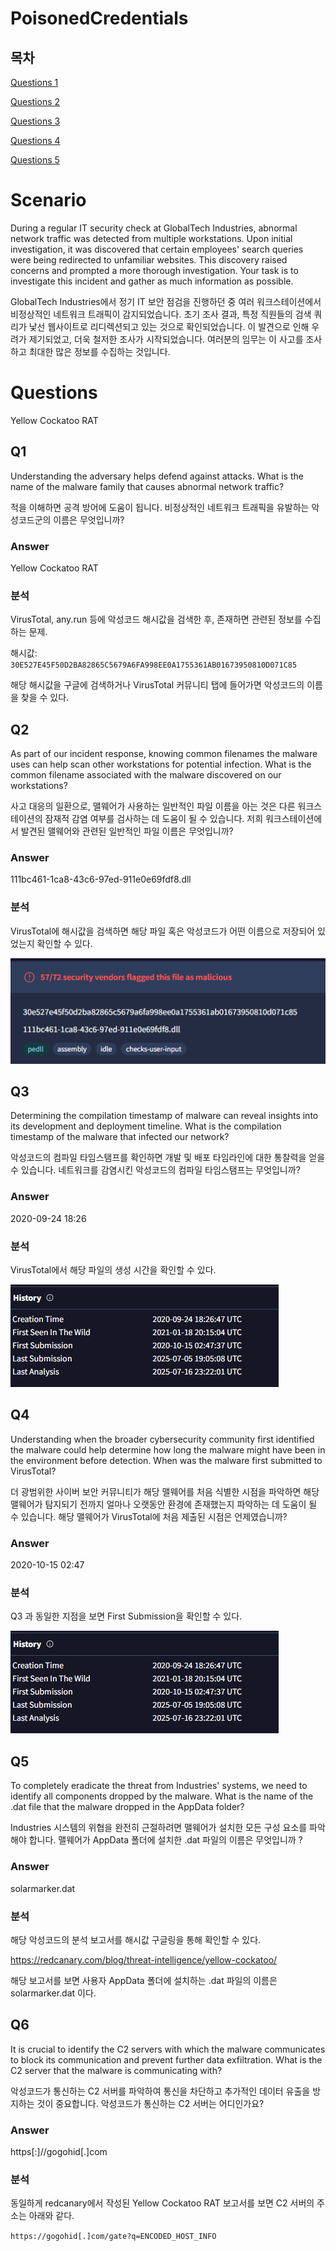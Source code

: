 # PoisonedCredentials

## 목차

[Questions 1](#q1)

[Questions 2](#q2)

[Questions 3](#q3)

[Questions 4](#q4)

[Questions 5](#q5)

# Scenario
During a regular IT security check at GlobalTech Industries, abnormal network traffic was detected from multiple workstations. Upon initial investigation, it was discovered that certain employees' search queries were being redirected to unfamiliar websites. This discovery raised concerns and prompted a more thorough investigation. Your task is to investigate this incident and gather as much information as possible.

GlobalTech Industries에서 정기 IT 보안 점검을 진행하던 중 여러 워크스테이션에서 비정상적인 네트워크 트래픽이 감지되었습니다. 초기 조사 결과, 특정 직원들의 검색 쿼리가 낯선 웹사이트로 리디렉션되고 있는 것으로 확인되었습니다. 이 발견으로 인해 우려가 제기되었고, 더욱 철저한 조사가 시작되었습니다. 여러분의 임무는 이 사고를 조사하고 최대한 많은 정보를 수집하는 것입니다.

# Questions
Yellow Cockatoo RAT

## Q1
Understanding the adversary helps defend against attacks. What is the name of the malware family that causes abnormal network traffic?

적을 이해하면 공격 방어에 도움이 됩니다. 비정상적인 네트워크 트래픽을 유발하는 악성코드군의 이름은 무엇입니까?

### Answer
Yellow Cockatoo RAT

### 분석
VirusTotal, any.run 등에 악성코드 해시값을 검색한 후, 존재하면 관련된 정보를 수집하는 문제.

해시값: ``30E527E45F50D2BA82865C5679A6FA998EE0A1755361AB01673950810D071C85``

해당 해시값을 구글에 검색하거나 VirusTotal 커뮤니티 탭에 들어가면 악성코드의 이름을 찾을 수 있다.

## Q2
As part of our incident response, knowing common filenames the malware uses can help scan other workstations for potential infection. What is the common filename associated with the malware discovered on our workstations?

사고 대응의 일환으로, 맬웨어가 사용하는 일반적인 파일 이름을 아는 것은 다른 워크스테이션의 잠재적 감염 여부를 검사하는 데 도움이 될 수 있습니다. 저희 워크스테이션에서 발견된 맬웨어와 관련된 일반적인 파일 이름은 무엇입니까?

### Answer
111bc461-1ca8-43c6-97ed-911e0e69fdf8.dll

### 분석
VirusTotal에 해시값을 검색하면 해당 파일 혹은 악성코드가 어떤 이름으로 저장되어 있었는지 확인할 수 있다.

![Yellow_RAT_Q2_1.png](./IMG/Yellow_RAT_Q2_1.png)

## Q3
Determining the compilation timestamp of malware can reveal insights into its development and deployment timeline. What is the compilation timestamp of the malware that infected our network?

악성코드의 컴파일 타임스탬프를 확인하면 개발 및 배포 타임라인에 대한 통찰력을 얻을 수 있습니다. 네트워크를 감염시킨 악성코드의 컴파일 타임스탬프는 무엇입니까?

### Answer
2020-09-24 18:26

### 분석
VirusTotal에서 해당 파일의 생성 시간을 확인할 수 있다.

![Yellow_RAT_Q3_1.png](./IMG/Yellow_RAT_Q3_1.png)

## Q4
Understanding when the broader cybersecurity community first identified the malware could help determine how long the malware might have been in the environment before detection. When was the malware first submitted to VirusTotal?

더 광범위한 사이버 보안 커뮤니티가 해당 맬웨어를 처음 식별한 시점을 파악하면 해당 맬웨어가 탐지되기 전까지 얼마나 오랫동안 환경에 존재했는지 파악하는 데 도움이 될 수 있습니다. 해당 맬웨어가 VirusTotal에 처음 제출된 시점은 언제였습니까?

### Answer
2020-10-15 02:47

### 분석
Q3 과 동일한 지점을 보면 First Submission을 확인할 수 있다.

![Yellow_RAT_Q3_1.png](./IMG/Yellow_RAT_Q3_1.png)

## Q5
To completely eradicate the threat from Industries' systems, we need to identify all components dropped by the malware. What is the name of the .dat file that the malware dropped in the AppData folder?

Industries 시스템의 위협을 완전히 근절하려면 맬웨어가 설치한 모든 구성 요소를 파악해야 합니다. 맬웨어가 AppData 폴더에 설치한 .dat 파일의 이름은 무엇입니까 ?

### Answer
solarmarker.dat

### 분석
해당 악성코드의 분석 보고서를 해시값 구글링을 통해 확인할 수 있다.

https://redcanary.com/blog/threat-intelligence/yellow-cockatoo/

해당 보고서를 보면 사용자 AppData 폴더에 설치하는 .dat 파일의 이름은 solarmarker.dat 이다.

## Q6
It is crucial to identify the C2 servers with which the malware communicates to block its communication and prevent further data exfiltration. What is the C2 server that the malware is communicating with?

악성코드가 통신하는 C2 서버를 파악하여 통신을 차단하고 추가적인 데이터 유출을 방지하는 것이 중요합니다. 악성코드가 통신하는 C2 서버는 어디인가요?

### Answer
https[:]//gogohid[.]com

### 분석
동일하게 redcanary에서 작성된 Yellow Cockatoo RAT 보고서를 보면 C2 서버의 주소는 아래와 같다.

``https://gogohid[.]com/gate?q=ENCODED_HOST_INFO``